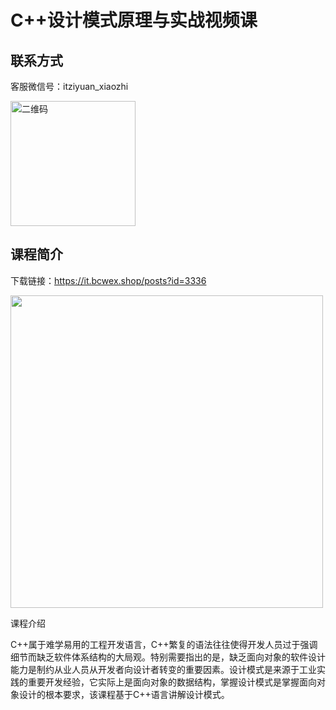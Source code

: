 # C++设计模式原理与实战视频课

## 联系方式

客服微信号：itziyuan_xiaozhi

<img src="https://ziyuanyun.oss-cn-guangzhou.aliyuncs.com/common/20240614073449/666b82192834a.jpg" width="200" height="200" alt="二维码">

## 课程简介

下载链接：https://it.bcwex.shop/posts?id=3336

<img src="https://ziyuanyun.oss-cn-guangzhou.aliyuncs.com/yun/20240515185126/664493ae54420.jpg" width="500" alt="">

  课程介绍

 C++属于难学易用的工程开发语言，C++繁复的语法往往使得开发人员过于强调细节而缺乏软件体系结构的大局观。特别需要指出的是，缺乏面向对象的软件设计能力是制约从业人员从开发者向设计者转变的重要因素。设计模式是来源于工业实践的重要开发经验，它实际上是面向对象的数据结构，掌握设计模式是掌握面向对象设计的根本要求，该课程基于C++语言讲解设计模式。

  